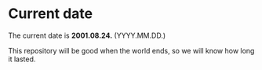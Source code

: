# Current date

The current date is **2001.08.24.** (YYYY.MM.DD.)

This repository will be good when the world ends, so we will know how long it lasted.